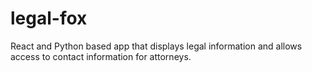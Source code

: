 # legal-fox
React and Python based app that displays legal information and allows access to contact information for attorneys.
